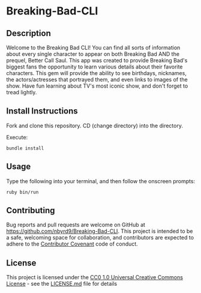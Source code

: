 # Breaking-Bad-CLI

## Description

Welcome to the Breaking Bad CLI! You can find all sorts of information about every single character to appear on both Breaking Bad AND the prequel, Better Call Saul. This app was created to provide Breaking Bad's
biggest fans the opportunity to learn various details about their favorite characters. This gem will provide the ability to see birthdays, nicknames, the actors/actresses that portrayed them,
and even links to images of the show. Have fun learning about TV's most iconic show, and don't forget to tread lightly.


## Install Instructions
Fork and clone this repository. CD (change directory) into the directory.

Execute:

```bundle install```

## Usage

Type the following into your terminal, and then follow the onscreen prompts:

```ruby bin/run```

## Contributing
Bug reports and pull requests are welcome on GitHub at https://github.com/nbyrd9/Breaking-Bad-CLI. 
This project is intended to be a safe, welcoming space for collaboration, and contributors are expected to adhere to the [Contributor Covenant](https://github.com/PurpleBooth/a-good-readme-template/blob/main/CONTRIBUTING.md) code of conduct.

## License
This project is licensed under the [CC0 1.0 Universal Creative Commons License](https://github.com/PurpleBooth/a-good-readme-template/blob/main/LICENSE.md) - see the [LICENSE.md](https://github.com/PurpleBooth/a-good-readme-template/blob/main/LICENSE.md) file for details
